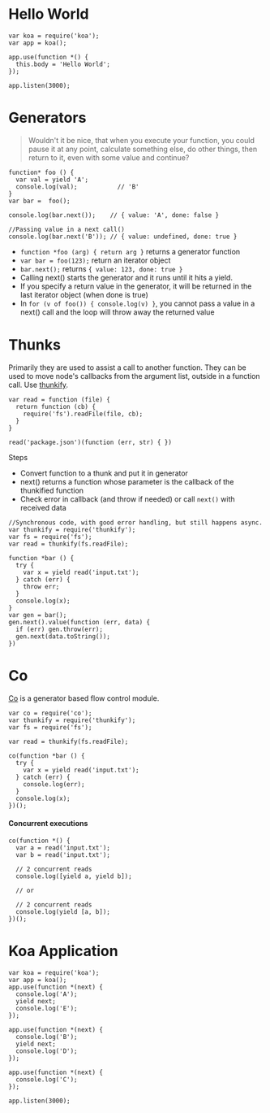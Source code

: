 # Hello World 

```
var koa = require('koa');
var app = koa();

app.use(function *() {
  this.body = 'Hello World';
});

app.listen(3000);

```

# Generators
> Wouldn't it be nice, that when you execute your function, you could pause it at any point, calculate something else, do other things, then return to it, even with some value and continue?

```
function* foo () {
  var val = yield 'A';
  console.log(val);           // 'B'
}
var bar =  foo();

console.log(bar.next());    // { value: 'A', done: false }

//Passing value in a next call()
console.log(bar.next('B')); // { value: undefined, done: true }
```

- ```function *foo (arg) { return arg }``` returns a generator function
- ```var bar = foo(123);``` return an iterator object
- ```bar.next();``` returns ```{ value: 123, done: true }```
- Calling next() starts the generator and it runs until it hits a yield.
- If you specify a return value in the generator, it will be returned in the last iterator object (when done is true)
- In ```for (v of foo()) { console.log(v) }```, you cannot pass a value in a next() call and the loop will throw away the returned value


# Thunks
Primarily they are used to assist a call to another function. They can be used to move node's callbacks from the argument list, outside in a function call. Use [thunkify](https://github.com/visionmedia/node-thunkify).

```
var read = function (file) {
  return function (cb) {
    require('fs').readFile(file, cb);
  }
}

read('package.json')(function (err, str) { })
```

Steps
- Convert function to a thunk and put it in generator
- next() returns a function whose parameter is the callback of the thunkified function
- Check error in callback (and throw if needed) or call ```next()``` with received data

```
//Synchronous code, with good error handling, but still happens async.
var thunkify = require('thunkify');
var fs = require('fs');
var read = thunkify(fs.readFile);

function *bar () {
  try {
    var x = yield read('input.txt');
  } catch (err) {
    throw err;
  }
  console.log(x);
}
var gen = bar();
gen.next().value(function (err, data) {
  if (err) gen.throw(err);
  gen.next(data.toString());
})
```

# Co
[Co](https://github.com/visionmedia/co) is a generator based flow control module.
```
var co = require('co');
var thunkify = require('thunkify');
var fs = require('fs');

var read = thunkify(fs.readFile);

co(function *bar () {
  try {
    var x = yield read('input.txt');
  } catch (err) {
    console.log(err);
  }
  console.log(x);
})();
```

#### Concurrent executions
```
co(function *() {
  var a = read('input.txt');
  var b = read('input.txt');

  // 2 concurrent reads
  console.log([yield a, yield b]);

  // or

  // 2 concurrent reads
  console.log(yield [a, b]);
})();
```

# Koa Application

```
var koa = require('koa');
var app = koa();
app.use(function *(next) {
  console.log('A');
  yield next;
  console.log('E');
});

app.use(function *(next) {
  console.log('B');
  yield next;
  console.log('D');
});

app.use(function *(next) {
  console.log('C');
});

app.listen(3000);
```
